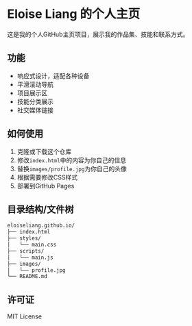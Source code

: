 # Eloise Liang 的个人主页

这是我的个人GitHub主页项目，展示我的作品集、技能和联系方式。

## 功能

- 响应式设计，适配各种设备
- 平滑滚动导航
- 项目展示区
- 技能分类展示
- 社交媒体链接

## 如何使用

1. 克隆或下载这个仓库
2. 修改`index.html`中的内容为你自己的信息
3. 替换`images/profile.jpg`为你自己的头像
4. 根据需要修改CSS样式
5. 部署到GitHub Pages

## 目录结构/文件树
```bash
eloiseliang.github.io/
├── index.html
├── styles/
│   └── main.css
├── scripts/
│   └── main.js
├── images/
│   └── profile.jpg
└── README.md
```

## 许可证

MIT License
